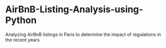 # AirBnB-Listing-Analysis-using-Python
Analyzing AirBnB listings in Paris to determine the impact of regulations in the recent years
